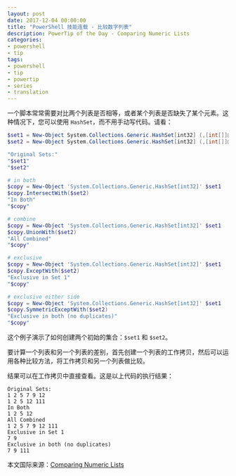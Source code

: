 ```yaml
---
layout: post
date: 2017-12-04 00:00:00
title: "PowerShell 技能连载 - 比较数字列表"
description: PowerTip of the Day - Comparing Numeric Lists
categories:
- powershell
- tip
tags:
- powershell
- tip
- powertip
- series
- translation
---
```

一个脚本常常需要对比两个列表是否相等，或者某个列表是否缺失了某个元素。这种情况下，您可以使用 `HashSet`，而不用手动写代码。请看：

```powershell
$set1 = New-Object System.Collections.Generic.HashSet[int32] (,[int[]]@(1,2,5,7,9,12))
$set2 = New-Object System.Collections.Generic.HashSet[int32] (,[int[]]@(1,2,5,12,111))

"Original Sets:"
"$set1"
"$set2"

# in both
$copy = New-Object 'System.Collections.Generic.HashSet[int32]' $set1
$copy.IntersectWith($set2)
"In Both"
"$copy"

# combine
$copy = New-Object 'System.Collections.Generic.HashSet[int32]' $set1
$copy.UnionWith($set2)
"All Combined"
"$copy"

# exclusive
$copy = New-Object 'System.Collections.Generic.HashSet[int32]' $set1
$copy.ExceptWith($set2)
"Exclusive in Set 1"
"$copy"

# exclusive either side
$copy = New-Object 'System.Collections.Generic.HashSet[int32]' $set1
$copy.SymmetricExceptWith($set2)
"Exclusive in both (no duplicates)"
"$copy"
```

这个例子演示了如何创建两个初始的集合：`$set1` 和 `$set2`。

要计算一个列表和另一个列表的差别，首先创建一个列表的工作拷贝，然后可以运用各种比较方法，将工作拷贝和另一个列表做比较。

结果可以在工作拷贝中直接查看。这是以上代码的执行结果：

    Original Sets:
    1 2 5 7 9 12
    1 2 5 12 111
    In Both
    1 2 5 12
    All Combined
    1 2 5 7 9 12 111
    Exclusive in Set 1
    7 9
    Exclusive in both (no duplicates)
    7 9 111

<!--more-->
本文国际来源：[Comparing Numeric Lists](http://community.idera.com/powershell/powertips/b/tips/posts/comparing-numeric-lists)
